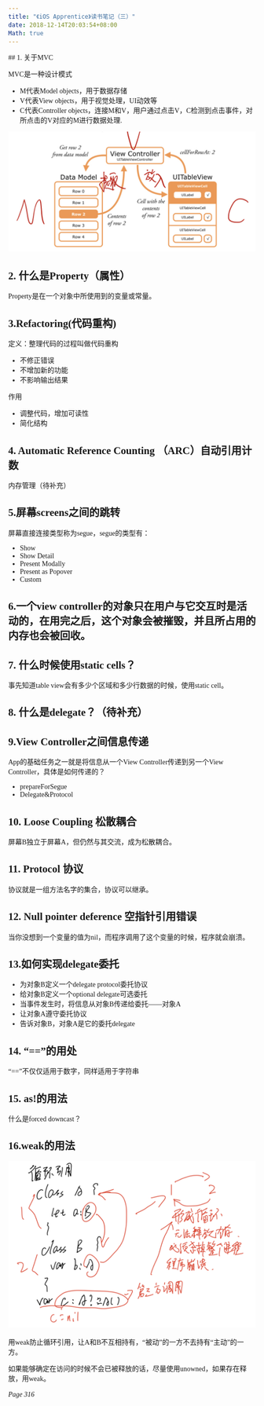 ```yaml
---
title: "《iOS Apprentice》读书笔记（三）"
date: 2018-12-14T20:03:54+08:00
Math: true
---
```

<font face="PingFang SC">
## 1. 关于MVC

MVC是一种设计模式
* M代表Model objects，用于数据存储
* V代表View objects，用于视觉处理，UI动效等
* C代表Controller objects，连接M和V，用户通过点击V，C检测到点击事件，对所点击的V对应的M进行数据处理.

![](https://github.com/Blackcat1997/Blackcat1997.github.io/raw/master/%F0%9F%91%A8%E2%80%8D%F0%9F%92%BBdevs/3.png)

## 2. 什么是Property（属性）

Property是在一个对象中所使用到的变量或常量。

## 3.Refactoring(代码重构)

定义：整理代码的过程叫做代码重构

- 不修正错误
- 不增加新的功能
- 不影响输出结果

作用

- 调整代码，增加可读性
- 简化结构

## 4. Automatic Reference Counting （ARC）自动引用计数

内存管理（待补充）

## 5.屏幕screens之间的跳转

屏幕直接连接类型称为segue，segue的类型有：

- Show
- Show Detail
- Present Modally
- Present as Popover
- Custom

## 6.一个view controller的对象只在用户与它交互时是活动的，在用完之后，这个对象会被摧毁，并且所占用的内存也会被回收。

## 7. 什么时候使用static cells？

事先知道table view会有多少个区域和多少行数据的时候，使用static cell。

## 8. 什么是delegate？（待补充）

## 9.View Controller之间信息传递

App的基础任务之一就是将信息从一个View Controller传递到另一个View Controller，具体是如何传递的？

- prepareForSegue
- Delegate&Protocol

## 10. Loose Coupling 松散耦合

屏幕B独立于屏幕A，但仍然与其交流，成为松散耦合。

## 11. Protocol 协议

协议就是一组方法名字的集合，协议可以继承。

## 12. Null pointer deference 空指针引用错误

当你没想到一个变量的值为nil，而程序调用了这个变量的时候，程序就会崩溃。

## 13.如何实现delegate委托

- 为对象B定义一个delegate protocol委托协议
- 给对象B定义一个optional delegate可选委托
- 当事件发生时，将信息从对象B传递给委托——对象A
- 让对象A遵守委托协议
- 告诉对象B，对象A是它的委托delegate

## 14. “==”的用处

“==”不仅仅适用于数字，同样适用于字符串

## 15. as!的用法

什么是forced downcast？

## 16.weak的用法

![](https://github.com/Blackcat1997/Blackcat1997.github.io/raw/master/%F0%9F%91%A8%E2%80%8D%F0%9F%92%BBdevs/2.png)

用weak防止循环引用，让A和B不互相持有，“被动”的一方不去持有“主动”的一方。

如果能够确定在访问的时候不会已被释放的话，尽量使用unowned，如果存在释放，用weak。

*Page 316*
</font>